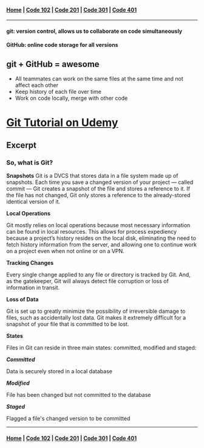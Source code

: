 #### [Home](../README.md) | [Code 102](../102main.md) | [Code 201](../201main.md) | [Code 301](../301main.md) | [Code 401](../401main.md)
***

#### git: version control, allows us to collaborate on code simultaneously ####
#### GitHub: online code storage for all versions ####
## **git + GitHub = awesome** ##
- All teammates can work on the same files at the same time and not affect each other
- Keep history of each file over time
- Work on code locally, merge with other code

# [Git Tutorial on Udemy](https://blog.udemy.com/git-tutorial-a-comprehensive-guide/) #

## Excerpt ##
### So, what is Git? ###
**Snapshots**
Git is a DVCS that stores data in a file system made up of snapshots. Each time you save a changed version of your project — called commit — Git creates a snapshot of the file and stores a reference to it. If the file has not changed, Git only stores a reference to the already-stored identical version of it.

**Local Operations**

Git mostly relies on local operations because most necessary information can be found in local resources. This allows for process expediency because a project’s history resides on the local disk, eliminating the need to fetch history information from the server, and allowing one to continue work on a project even when not online or on a VPN.

**Tracking Changes**

Every single change applied to any file or directory is tracked by Git. And, as the gatekeeper, Git will always detect file corruption or loss of information in transit.

**Loss of Data**

Git is set up to greatly minimize the possibility of irreversible damage to files, such as accidentally lost data. Git makes it extremely difficult for a snapshot of your file that is committed to be lost.

**States**

Files in Git can reside in three main states: committed, modified and staged:

   ***Committed***

Data is securely stored in a local database

   ***Modified***

File has been changed but not committed to the database

   ***Staged***

Flagged a file's changed version to be committed 

***
#### [Home](../README.md) | [Code 102](../102main.md) | [Code 201](../201main.md) | [Code 301](../301main.md) | [Code 401](../401main.md)